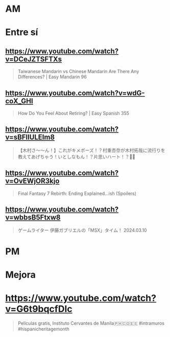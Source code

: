 # AM
# Entre sí

## https://www.youtube.com/watch?v=DCeJZTSFTXs 

> Taiwanese Mandarin vs Chinese Mandarin Are There Any Differences? | Easy Mandarin 96 

## https://www.youtube.com/watch?v=wdG-coX_GHI 

> How Do You Feel About Retiring? | Easy Spanish 355

## https://www.youtube.com/watch?v=sBFlIULEIm8

>【木村さ〜〜ん！】これがキメポーズ！？村重杏奈が木村拓哉に流行りを教えてあげちゃう！いとしなもん！？片思いハート！？🧐💭 

## https://www.youtube.com/watch?v=OvEWjOR3kjo

> Final Fantasy 7 Rebirth: Ending Explained...ish (Spoilers)

## https://www.youtube.com/watch?v=wbbsB5Ftxw8

> ゲームライター 伊藤ガブリエルの「MSX」タイム！ 2024.03.10 

# PM

# Mejora

# https://www.youtube.com/watch?v=G6t9bqcfDIc

> Películas gratis, Instituto Cervantes de Manila🇵🇭🇨🇴🇪🇸 #intramuros #hispanicheritagemonth 
